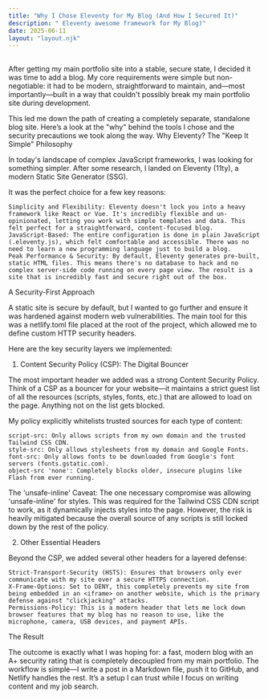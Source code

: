 ```yaml
---
title: "Why I Chose Eleventy for My Blog (And How I Secured It)"
description: " Eleventy awesome framework for My Blog)"
date: 2025-06-11
layout: "layout.njk"
---
```


##
After getting my main portfolio site into a stable, secure state, I decided it was time to add a blog. My core requirements were simple but non-negotiable: it had to be modern, straightforward to maintain, and—most importantly—built in a way that couldn't possibly break my main portfolio site during development.

This led me down the path of creating a completely separate, standalone blog site. Here’s a look at the "why" behind the tools I chose and the security precautions we took along the way.
Why Eleventy? The "Keep It Simple" Philosophy

In today's landscape of complex JavaScript frameworks, I was looking for something simpler. After some research, I landed on Eleventy (11ty), a modern Static Site Generator (SSG).

It was the perfect choice for a few key reasons:

    Simplicity and Flexibility: Eleventy doesn't lock you into a heavy framework like React or Vue. It's incredibly flexible and un-opinionated, letting you work with simple templates and data. This felt perfect for a straightforward, content-focused blog.
    JavaScript-Based: The entire configuration is done in plain JavaScript (.eleventy.js), which felt comfortable and accessible. There was no need to learn a new programming language just to build a blog.
    Peak Performance & Security: By default, Eleventy generates pre-built, static HTML files. This means there's no database to hack and no complex server-side code running on every page view. The result is a site that is incredibly fast and secure right out of the box.

A Security-First Approach

A static site is secure by default, but I wanted to go further and ensure it was hardened against modern web vulnerabilities. The main tool for this was a netlify.toml file placed at the root of the project, which allowed me to define custom HTTP security headers.

Here are the key security layers we implemented:

1. Content Security Policy (CSP): The Digital Bouncer

The most important header we added was a strong Content Security Policy. Think of a CSP as a bouncer for your website—it maintains a strict guest list of all the resources (scripts, styles, fonts, etc.) that are allowed to load on the page. Anything not on the list gets blocked.

My policy explicitly whitelists trusted sources for each type of content:

    script-src: Only allows scripts from my own domain and the trusted Tailwind CSS CDN.
    style-src: Only allows stylesheets from my domain and Google Fonts.
    font-src: Only allows fonts to be downloaded from Google's font servers (fonts.gstatic.com).
    object-src 'none': Completely blocks older, insecure plugins like Flash from ever running.

The 'unsafe-inline' Caveat: The one necessary compromise was allowing 'unsafe-inline' for styles. This was required for the Tailwind CSS CDN script to work, as it dynamically injects styles into the page. However, the risk is heavily mitigated because the overall source of any scripts is still locked down by the rest of the policy.

2. Other Essential Headers

Beyond the CSP, we added several other headers for a layered defense:

    Strict-Transport-Security (HSTS): Ensures that browsers only ever communicate with my site over a secure HTTPS connection.
    X-Frame-Options: Set to DENY, this completely prevents my site from being embedded in an <iframe> on another website, which is the primary defense against "clickjacking" attacks.
    Permissions-Policy: This is a modern header that lets me lock down browser features that my blog has no reason to use, like the microphone, camera, USB devices, and payment APIs.

The Result

The outcome is exactly what I was hoping for: a fast, modern blog with an A+ security rating that is completely decoupled from my main portfolio. The workflow is simple—I write a post in a Markdown file, push it to GitHub, and Netlify handles the rest. It’s a setup I can trust while I focus on writing content and my job search.
